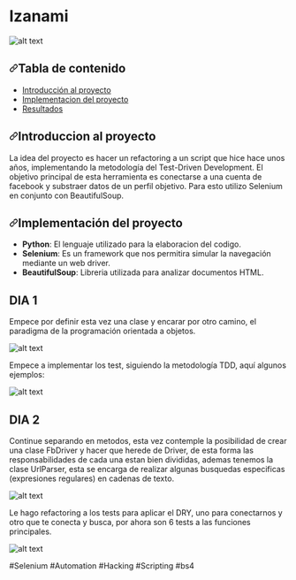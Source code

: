 <h1>Izanami</h1>

![alt text](https://github.com/NicolasMuras/script_izanami/blob/main/images/code_climate_start.jpg?raw=true)

<h2><a id="user-content-tabla-de-contenido" class="anchor" aria-hidden="true" href="#tabla-de-contenido"><svg class="octicon octicon-link" viewBox="0 0 16 16" version="1.1" width="16" height="16" aria-hidden="true"><path fill-rule="evenodd" d="M7.775 3.275a.75.75 0 001.06 1.06l1.25-1.25a2 2 0 112.83 2.83l-2.5 2.5a2 2 0 01-2.83 0 .75.75 0 00-1.06 1.06 3.5 3.5 0 004.95 0l2.5-2.5a3.5 3.5 0 00-4.95-4.95l-1.25 1.25zm-4.69 9.64a2 2 0 010-2.83l2.5-2.5a2 2 0 012.83 0 .75.75 0 001.06-1.06 3.5 3.5 0 00-4.95 0l-2.5 2.5a3.5 3.5 0 004.95 4.95l1.25-1.25a.75.75 0 00-1.06-1.06l-1.25 1.25a2 2 0 01-2.83 0z"></path></svg></a>Tabla de contenido
</h2>
<ul>
  <li><a href="#introduccion-al-proyecto">Introducción al proyecto</a></li>
  <li><a href="#implementaci%C3%B3n-del-proyecto">Implementacion del proyecto</a></li>
  <li><a href="#resultados">Resultados</a></li>
</ul>

<h2><a id="user-content-introduccion-al-proyecto" class="anchor" aria-hidden="true" href="#introduccion-al-proyecto"><svg class="octicon octicon-link" viewBox="0 0 16 16" version="1.1" width="16" height="16" aria-hidden="true"><path fill-rule="evenodd" d="M7.775 3.275a.75.75 0 001.06 1.06l1.25-1.25a2 2 0 112.83 2.83l-2.5 2.5a2 2 0 01-2.83 0 .75.75 0 00-1.06 1.06 3.5 3.5 0 004.95 0l2.5-2.5a3.5 3.5 0 00-4.95-4.95l-1.25 1.25zm-4.69 9.64a2 2 0 010-2.83l2.5-2.5a2 2 0 012.83 0 .75.75 0 001.06-1.06 3.5 3.5 0 00-4.95 0l-2.5 2.5a3.5 3.5 0 004.95 4.95l1.25-1.25a.75.75 0 00-1.06-1.06l-1.25 1.25a2 2 0 01-2.83 0z"></path></svg></a>Introduccion al proyecto</h2>

La idea del proyecto es hacer un refactoring a un script que hice hace unos años, implementando la metodología del Test-Driven Development.
El objetivo principal de esta herramienta es conectarse a una cuenta de facebook y substraer datos de un perfil objetivo.
Para esto utilizo Selenium en conjunto con BeautifulSoup.

<h2><a id="user-content-implementación-del-proyecto" class="anchor" aria-hidden="true" href="#implementación-del-proyecto"><svg class="octicon octicon-link" viewBox="0 0 16 16" version="1.1" width="16" height="16" aria-hidden="true"><path fill-rule="evenodd" d="M7.775 3.275a.75.75 0 001.06 1.06l1.25-1.25a2 2 0 112.83 2.83l-2.5 2.5a2 2 0 01-2.83 0 .75.75 0 00-1.06 1.06 3.5 3.5 0 004.95 0l2.5-2.5a3.5 3.5 0 00-4.95-4.95l-1.25 1.25zm-4.69 9.64a2 2 0 010-2.83l2.5-2.5a2 2 0 012.83 0 .75.75 0 001.06-1.06 3.5 3.5 0 00-4.95 0l-2.5 2.5a3.5 3.5 0 004.95 4.95l1.25-1.25a.75.75 0 00-1.06-1.06l-1.25 1.25a2 2 0 01-2.83 0z"></path></svg></a>Implementación del proyecto</h2>
<ul>
<li><strong>Python</strong>: El lenguaje utilizado para la elaboracion del codigo.</li>
<li><strong>Selenium</strong>: Es un framework que nos permitira simular la navegación mediante un web driver.</li>
<li><strong>BeautifulSoup</strong>: Libreria utilizada para analizar documentos HTML.</li>
</ul>

<h2> DIA 1 </h2>

Empece por definir esta vez una clase y encarar por otro camino, el paradigma de la programación orientada a objetos.

![alt text](https://github.com/NicolasMuras/script_izanami/blob/main/images/class_driver_0.bmp?raw=true)

Empece a implementar los test, siguiendo la metodología TDD, aquí algunos ejemplos:

![alt text](https://github.com/NicolasMuras/script_izanami/blob/main/images/ejemplos_escritos_por_mi.bmp?raw=true)

<h2> DIA 2 </h2>

Continue separando en metodos, esta vez contemple la posibilidad de crear una clase FbDriver y hacer que herede de Driver, de esta forma las responsabilidades de cada una estan bien divididas, ademas tenemos la clase UrlParser, esta se encarga de realizar algunas busquedas especificas (expresiones regulares) en cadenas de texto.

![alt text](https://github.com/NicolasMuras/script_izanami/blob/main/images/herencia_python.bmp?raw=true)

Le hago refactoring a los tests para aplicar el DRY, uno para conectarnos y otro que te conecta y busca, por ahora son 6 tests a las funciones principales.

![alt text](https://github.com/NicolasMuras/script_izanami/blob/main/images/test_refactoring.bmp?raw=true)

#Selenium #Automation #Hacking #Scripting #bs4
